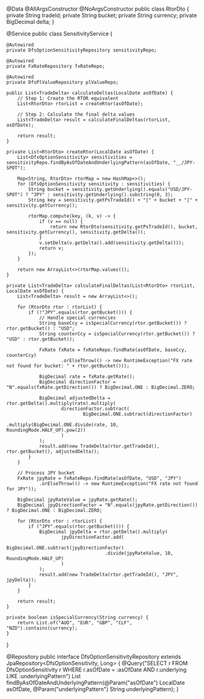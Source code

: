 @Data
@AllArgsConstructor
@NoArgsConstructor
public class RtorDto {
    private String tradeId;
    private String bucket;
    private String currency;
    private BigDecimal delta;
}




@Service
public class SensitivityService {

    @Autowired
    private DfsOptionSensitivityRepository sensitivityRepo;

    @Autowired
    private FxRateRepository fxRateRepo;

    @Autowired
    private DfsPlValueRepository plValueRepo;

    public List<TradeDelta> calculateDeltas(LocalDate asOfDate) {
        // Step 1: Create the RTOR equivalent
        List<RtorDto> rtorList = createRtor(asOfDate);

        // Step 2: Calculate the final delta values
        List<TradeDelta> result = calculateFinalDeltas(rtorList, asOfDate);

        return result;
    }

    private List<RtorDto> createRtor(LocalDate asOfDate) {
        List<DfsOptionSensitivity> sensitivities = sensitivityRepo.findByAsOfDateAndUnderlyingPattern(asOfDate, "__/JPY-SPOT");

        Map<String, RtorDto> rtorMap = new HashMap<>();
        for (DfsOptionSensitivity sensitivity : sensitivities) {
            String bucket = sensitivity.getUnderlying().equals("USD/JPY-SPOT") ? "JPY" : sensitivity.getUnderlying().substring(0, 3);
            String key = sensitivity.getPsTradeId() + "|" + bucket + "|" + sensitivity.getCurrency();

            rtorMap.compute(key, (k, v) -> {
                if (v == null) {
                    return new RtorDto(sensitivity.getPsTradeId(), bucket, sensitivity.getCurrency(), sensitivity.getDelta());
                }
                v.setDelta(v.getDelta().add(sensitivity.getDelta()));
                return v;
            });
        }

        return new ArrayList<>(rtorMap.values());
    }

    private List<TradeDelta> calculateFinalDeltas(List<RtorDto> rtorList, LocalDate asOfDate) {
        List<TradeDelta> result = new ArrayList<>();

        for (RtorDto rtor : rtorList) {
            if (!"JPY".equals(rtor.getBucket())) {
                // Handle special currencies
                String baseCcy = isSpecialCurrency(rtor.getBucket()) ? rtor.getBucket() : "USD";
                String counterCcy = isSpecialCurrency(rtor.getBucket()) ? "USD" : rtor.getBucket();

                FxRate fxRate = fxRateRepo.findRate(asOfDate, baseCcy, counterCcy)
                        .orElseThrow(() -> new RuntimeException("FX rate not found for bucket: " + rtor.getBucket()));

                BigDecimal rate = fxRate.getRate();
                BigDecimal directionFactor = "N".equals(fxRate.getDirection()) ? BigDecimal.ONE : BigDecimal.ZERO;

                BigDecimal adjustedDelta = rtor.getDelta().multiply(rate).multiply(
                        directionFactor.subtract(
                                BigDecimal.ONE.subtract(directionFactor)
                                        .multiply(BigDecimal.ONE.divide(rate, 10, RoundingMode.HALF_UP).pow(2))
                        )
                );
                result.add(new TradeDelta(rtor.getTradeId(), rtor.getBucket(), adjustedDelta));
            }
        }

        // Process JPY bucket
        FxRate jpyRate = fxRateRepo.findRate(asOfDate, "USD", "JPY")
                .orElseThrow(() -> new RuntimeException("FX rate not found for JPY"));

        BigDecimal jpyRateValue = jpyRate.getRate();
        BigDecimal jpyDirectionFactor = "N".equals(jpyRate.getDirection()) ? BigDecimal.ONE : BigDecimal.ZERO;

        for (RtorDto rtor : rtorList) {
            if ("JPY".equals(rtor.getBucket())) {
                BigDecimal jpyDelta = rtor.getDelta().multiply(
                        jpyDirectionFactor.add(
                                BigDecimal.ONE.subtract(jpyDirectionFactor)
                                        .divide(jpyRateValue, 10, RoundingMode.HALF_UP)
                        )
                );
                result.add(new TradeDelta(rtor.getTradeId(), "JPY", jpyDelta));
            }
        }

        return result;
    }

    private boolean isSpecialCurrency(String currency) {
        return List.of("AUD", "EUR", "GBP", "CLF", "NZD").contains(currency);
    }
}







@Repository
public interface DfsOptionSensitivityRepository extends JpaRepository<DfsOptionSensitivity, Long> {
    @Query("SELECT r FROM DfsOptionSensitivity r WHERE r.asOfDate = :asOfDate AND r.underlying LIKE :underlyingPattern")
    List<DfsOptionSensitivity> findByAsOfDateAndUnderlyingPattern(@Param("asOfDate") LocalDate asOfDate, @Param("underlyingPattern") String underlyingPattern);
}
